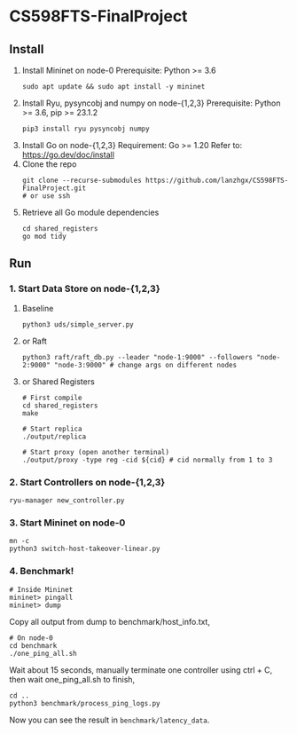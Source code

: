 # CS598FTS-FinalProject

## Install
1. Install Mininet on node-0
Prerequisite: Python >= 3.6
    ```
    sudo apt update && sudo apt install -y mininet
    ```
2. Install Ryu, pysyncobj and numpy on node-{1,2,3}
Prerequisite: Python >= 3.6, pip >= 23.1.2
    ```
    pip3 install ryu pysyncobj numpy
    ```
3. Install Go on node-{1,2,3}
Requirement: Go >= 1.20
Refer to: https://go.dev/doc/install
4. Clone the repo
    ```
    git clone --recurse-submodules https://github.com/lanzhgx/CS598FTS-FinalProject.git
    # or use ssh
    ```
5. Retrieve all Go module dependencies
    ```
    cd shared_registers
    go mod tidy
    ```

## Run
### 1. Start Data Store on node-{1,2,3}
1. Baseline
    ```
    python3 uds/simple_server.py
    ```
2. or Raft
    ```
    python3 raft/raft_db.py --leader "node-1:9000" --followers "node-2:9000" "node-3:9000" # change args on different nodes
    ```
3. or Shared Registers
    ```
    # First compile
    cd shared_registers
    make

    # Start replica
    ./output/replica

    # Start proxy (open another terminal)
    ./output/proxy -type reg -cid ${cid} # cid normally from 1 to 3
    ```

### 2. Start Controllers on node-{1,2,3}
```
ryu-manager new_controller.py
```

### 3. Start Mininet on node-0
```
mn -c
python3 switch-host-takeover-linear.py
```

### 4. Benchmark!
```
# Inside Mininet
mininet> pingall
mininet> dump
```

Copy all output from dump to benchmark/host_info.txt,

```
# On node-0
cd benchmark
./one_ping_all.sh
```

Wait about 15 seconds, manually terminate one controller using ctrl + C, then wait one_ping_all.sh to finish,

```
cd ..
python3 benchmark/process_ping_logs.py
```

Now you can see the result in `benchmark/latency_data`.